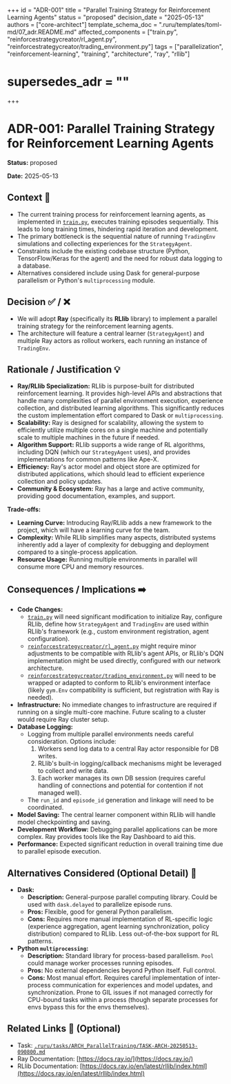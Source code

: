 +++
id = "ADR-001"
title = "Parallel Training Strategy for Reinforcement Learning Agents"
status = "proposed"
decision_date = "2025-05-13"
authors = ["core-architect"]
template_schema_doc = ".ruru/templates/toml-md/07_adr.README.md"
affected_components = ["train.py", "reinforcestrategycreator/rl_agent.py", "reinforcestrategycreator/trading_environment.py"]
tags = ["parallelization", "reinforcement-learning", "training", "architecture", "ray", "rllib"]
# supersedes_adr = ""
+++

# ADR-001: Parallel Training Strategy for Reinforcement Learning Agents

**Status:** proposed

**Date:** 2025-05-13

## Context 🤔

*   The current training process for reinforcement learning agents, as implemented in [`train.py`](../../train.py), executes training episodes sequentially. This leads to long training times, hindering rapid iteration and development.
*   The primary bottleneck is the sequential nature of running `TradingEnv` simulations and collecting experiences for the `StrategyAgent`.
*   Constraints include the existing codebase structure (Python, TensorFlow/Keras for the agent) and the need for robust data logging to a database.
*   Alternatives considered include using Dask for general-purpose parallelism or Python's `multiprocessing` module.

## Decision ✅ / ❌

*   We will adopt **Ray** (specifically its **RLlib** library) to implement a parallel training strategy for the reinforcement learning agents.
*   The architecture will feature a central learner (`StrategyAgent`) and multiple Ray actors as rollout workers, each running an instance of `TradingEnv`.

## Rationale / Justification 💡

*   **Ray/RLlib Specialization:** RLlib is purpose-built for distributed reinforcement learning. It provides high-level APIs and abstractions that handle many complexities of parallel environment execution, experience collection, and distributed learning algorithms. This significantly reduces the custom implementation effort compared to Dask or `multiprocessing`.
*   **Scalability:** Ray is designed for scalability, allowing the system to efficiently utilize multiple cores on a single machine and potentially scale to multiple machines in the future if needed.
*   **Algorithm Support:** RLlib supports a wide range of RL algorithms, including DQN (which our `StrategyAgent` uses), and provides implementations for common patterns like Ape-X.
*   **Efficiency:** Ray's actor model and object store are optimized for distributed applications, which should lead to efficient experience collection and policy updates.
*   **Community & Ecosystem:** Ray has a large and active community, providing good documentation, examples, and support.

**Trade-offs:**
*   **Learning Curve:** Introducing Ray/RLlib adds a new framework to the project, which will have a learning curve for the team.
*   **Complexity:** While RLlib simplifies many aspects, distributed systems inherently add a layer of complexity for debugging and deployment compared to a single-process application.
*   **Resource Usage:** Running multiple environments in parallel will consume more CPU and memory resources.

## Consequences / Implications ➡️

*   **Code Changes:**
    *   [`train.py`](../../train.py) will need significant modification to initialize Ray, configure RLlib, define how `StrategyAgent` and `TradingEnv` are used within RLlib's framework (e.g., custom environment registration, agent configuration).
    *   [`reinforcestrategycreator/rl_agent.py`](../../reinforcestrategycreator/rl_agent.py) might require minor adjustments to be compatible with RLlib's agent APIs, or RLlib's DQN implementation might be used directly, configured with our network architecture.
    *   [`reinforcestrategycreator/trading_environment.py`](../../reinforcestrategycreator/trading_environment.py) will need to be wrapped or adapted to conform to RLlib's environment interface (likely `gym.Env` compatibility is sufficient, but registration with Ray is needed).
*   **Infrastructure:** No immediate changes to infrastructure are required if running on a single multi-core machine. Future scaling to a cluster would require Ray cluster setup.
*   **Database Logging:**
    *   Logging from multiple parallel environments needs careful consideration. Options include:
        1.  Workers send log data to a central Ray actor responsible for DB writes.
        2.  RLlib's built-in logging/callback mechanisms might be leveraged to collect and write data.
        3.  Each worker manages its own DB session (requires careful handling of connections and potential for contention if not managed well).
    *   The `run_id` and `episode_id` generation and linkage will need to be coordinated.
*   **Model Saving:** The central learner component within RLlib will handle model checkpointing and saving.
*   **Development Workflow:** Debugging parallel applications can be more complex. Ray provides tools like the Ray Dashboard to aid this.
*   **Performance:** Expected significant reduction in overall training time due to parallel episode execution.

## Alternatives Considered (Optional Detail) 📝

*   **Dask:**
    *   **Description:** General-purpose parallel computing library. Could be used with `dask.delayed` to parallelize episode runs.
    *   **Pros:** Flexible, good for general Python parallelism.
    *   **Cons:** Requires more manual implementation of RL-specific logic (experience aggregation, agent learning synchronization, policy distribution) compared to RLlib. Less out-of-the-box support for RL patterns.
*   **Python `multiprocessing`:**
    *   **Description:** Standard library for process-based parallelism. `Pool` could manage worker processes running episodes.
    *   **Pros:** No external dependencies beyond Python itself. Full control.
    *   **Cons:** Most manual effort. Requires careful implementation of inter-process communication for experiences and model updates, and synchronization. Prone to GIL issues if not managed correctly for CPU-bound tasks within a process (though separate processes for envs bypass this for the envs themselves).

## Related Links 🔗 (Optional)

*   Task: [`.ruru/tasks/ARCH_ParallelTraining/TASK-ARCH-20250513-090800.md`](../../.ruru/tasks/ARCH_ParallelTraining/TASK-ARCH-20250513-090800.md)
*   Ray Documentation: [https://docs.ray.io/](https://docs.ray.io/)
*   RLlib Documentation: [https://docs.ray.io/en/latest/rllib/index.html](https://docs.ray.io/en/latest/rllib/index.html)